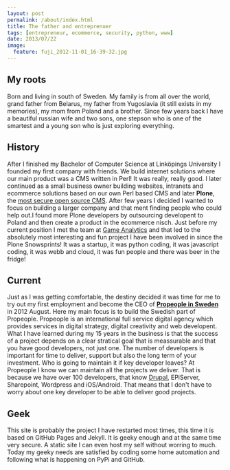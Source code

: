 ```yaml
---
layout: post
permalink: /about/index.html
title: The father and entreprenuer
tags: [entrepreneur, ecommerce, security, python, www]
date: 2013/07/22 
image:
  feature: fuji_2012-11-01_16-39-32.jpg
---
```


## My roots
Born and living in south of Sweden. My family is from all over the world, grand father from Belarus, my father from Yugoslavia (it still exists in my memories), my mom from Poland and a brother. Since few years back I have a beautiful russian wife and two sons, one stepson who is one of the smartest and a young son who is just exploring everything.

## History
After I finished  my Bachelor of Computer Science at Linköpings University I founded my first company with friends. We build internet solutions where our main product was a CMS written in Perl! It was really, really good. I later continued as a small business owner building websites, intranets and ecommerce solutions based on our own Perl based CMS and later **Plone**, the [most secure open source CMS](http://plone.org). After few years I decided I wanted to focus on building a larger company and that ment finding people who could help out.I found more Plone developers by outsourcing developent to Poland and then create a product in the ecommerce nisch. Just before my current position I met the team at [Game Analytics](http://www.gameanalytics.com/aboutus.html) and that led to the absolutely most interesting and fun project I have been involved in since the Plone Snowsprints! It was a startup, it was python coding, it was javascript coding, it was webb and cloud, it was fun people and there was beer in the fridge!

## Current
Just as I was getting comfortable, the destiny decided it was time for me to try out my first employment and become the CEO of [**Propeople in Sweden**](http://wearepropeople.se/) in 2012 August. Here my main focus is to build the Swedish part of Propeople. Propeople is an international full service digital agency which provides services in digital strategy, digital creativity and web developent. What I have learned during my 15 years in the business is that the success of a project depends on a clear stratical goal that is meassurable and that you have good developers, not just one. The number of developers is important for time to deliver, support but also the long term of your investment. Who is going to maintain it if key developer leaves? At Propeople I know we can maintain all the projects we deliver. That is because we have over 100 developers, that know [Drupal](http://wearepropeople.se/), EPiServer, Sharepoint, Wordpress and iOS/Android. That means that I don't have to worry about one key developer to be able to deliver good projects. 

## Geek
This site is probably the project I have restarted most times, this time it is based on GitHub Pages and Jekyll. It is geeky enough and at the same time very secure. A static site I can even host my self without worring to much. Today my geeky needs are satisfied by coding some home automation and following what is happening on PyPi and GitHub.


